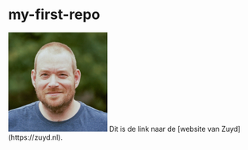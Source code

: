 # my-first-repo

<img src="vincent-kodak-square.jpg" alt="vincent pasfoto" width="200">
Dit is de link naar de [website van Zuyd](https://zuyd.nl).
